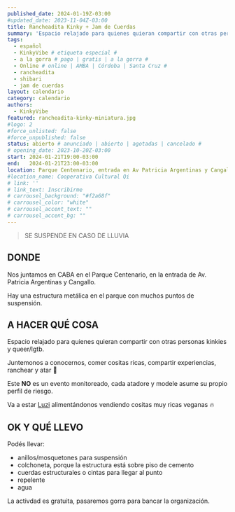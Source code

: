 ```yaml
---
published_date: 2024-01-19Z-03:00
#updated_date: 2023-11-04Z-03:00
title: Rancheadita Kinky + Jam de Cuerdas
summary: 'Espacio relajado para quienes quieran compartir con otras personas kinkies y queer/lgtb. Nos juntamos a conocernos, charlar, comer, y atar. Se suspende por lluvia.'
tags:
  - español
  - KinkyVibe # etiqueta especial #
  - a la gorra # pago | gratis | a la gorra #
  - Online # online | AMBA | Córdoba | Santa Cruz #
  - rancheadita
  - shibari
  - jam de cuerdas
layout: calendario
category: calendario
authors:
  - KinkyVibe
featured: rancheadita-kinky-miniatura.jpg
#logo: 2
#force_unlisted: false
#force_unpublished: false
status: abierto # anunciado | abierto | agotadas | cancelado #
# opening_date: 2023-10-20Z-03:00
start: 2024-01-21T19:00-03:00
end:   2024-01-21T23:00-03:00
location: Parque Centenario, entrada en Av Patricia Argentinas y Cangallo, CABA
#location_name: Cooperativa Cultural Qi
# link: ''
# link_text: Inscribirme
# carrousel_background: "#f2a68f"
# carrousel_color: "white"
# carrousel_accent_text: ""
# carrousel_accent_bg: ""
---
```


> SE SUSPENDE EN CASO DE LLUVIA

## DONDE

Nos juntamos en CABA en el Parque Centenario, en la entrada de Av. Patricia Argentinas y Cangallo.

Hay una estructura metálica en el parque con muchos puntos de suspensión.

## A HACER QUÉ COSA

Espacio relajado para quienes quieran compartir con otras personas kinkies y queer/lgtb.

Juntemonos a conocernos, comer cositas ricas, compartir experiencias, ranchear y atar 🌈

Este **NO** es un evento monitoreado, cada atadore y modele asume su propio perfil de riesgo.

Va a estar [Luzi](https://www.instagram.com/manos.magicas.luzi/) alimentándonos vendiendo cositas muy ricas veganas 🔥

## OK Y QUÉ LLEVO

Podés llevar:

- anillos/mosquetones para suspensión
- colchoneta, porque la estructura está sobre piso de cemento
- cuerdas estructurales o cintas para llegar al punto
- repelente
- agua

La activdad es gratuita, pasaremos gorra para bancar la organización. 